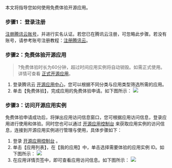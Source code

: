 本文将指导您如何使用免费体验开源应用。

### 步骤1： 登录注册
[注册腾讯云账号](https://cloud.tencent.com/register?s_url=https%3A%2F%2Fcloud.tencent.com%2F)，并进行实名认证。若您已在腾讯云注册，可忽略此步骤。若没有账号，请参考账号注册教程：[注册腾讯云](https://cloud.tencent.com/document/product/378/17985)。

### 步骤2：免费体验开源应用
>?免费体验时长为60分钟，超过时间应用实例将自动销毁。如需正式使用。详情可查看 [正式开源应用]()。
>
1. 登录腾讯云 [开源应用中心](https://oac.cloud.tencent.com/)，您可以根据不同分类与应用类型筛选所需的应用。
2. 单击【免费体验】，完成应用的免费体验申请。如下图所示：
![](https://main.qcloudimg.com/raw/0e2c4b95ed9500d0d76c71d45f687fc9.png)

### 步骤3：访问开源应用实例
免费体验申请成功后，将弹出应用访问信息窗口，您可根据应用访问信息，登录应用进行使用和体验。同时您也可以通过 [开源应用控制台](https://console.cloud.tencent.com/oac) 来获取应用实例的访问信息，连接到开源应用实例进行管理与使用，具体步骤如下：
1. 登录 [开源应用控制台](https://console.cloud.tencent.com/oac) 。
2. 单击【应用列表】，在【我的应用】中，单击选择需要体验的应用实例 ID。如下图所示：
![](https://main.qcloudimg.com/raw/af9ad5d115cf51cfb0051ed9890a0dda.png)
3. 在应用详情页签中，即可查看应用访问信息。如下图所示：
![](https://main.qcloudimg.com/raw/1a46761ac8d964320a1dea9cefbfcaff.png)
